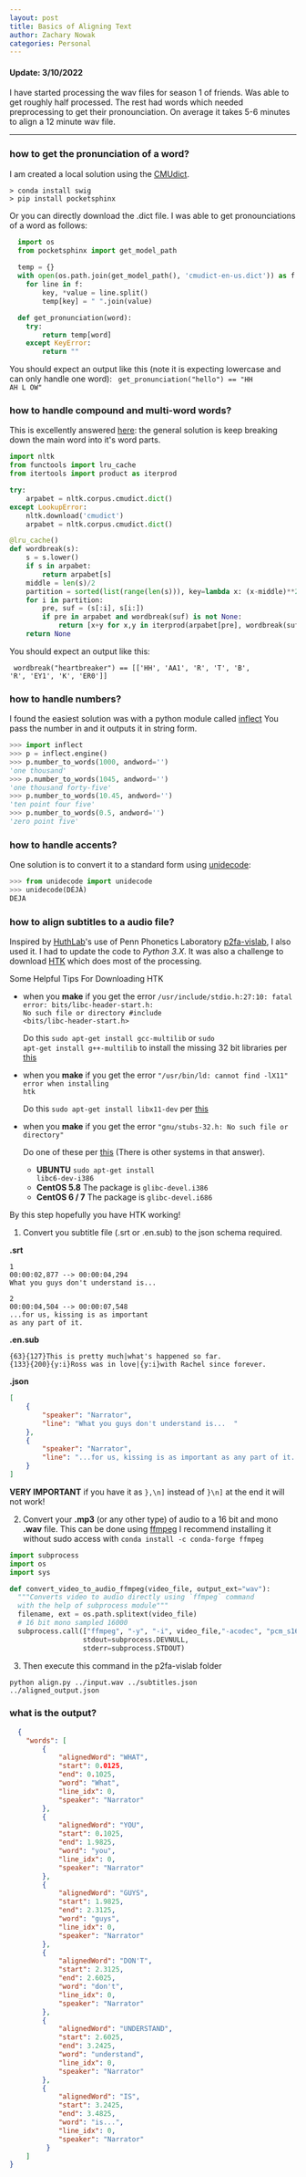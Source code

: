 ```yaml
---
layout: post
title: Basics of Aligning Text
author: Zachary Nowak
categories: Personal
---
```

#### Update: 3/10/2022
I have started processing the wav files for season 1 of friends. Was able to get roughly half processed. 
The rest had words which needed preprocessing to get their pronounciation. On average it takes 5-6 minutes
to align a 12 minute wav file.

***

### how to get the pronunciation of a word?
I am created a local solution using the [CMUdict](https://github.com/cmusphinx/cmudict).

```
> conda install swig
> pip install pocketsphinx
```

Or you can directly download the .dict file.
I was able to get pronounciations of a word as follows:

```python
  import os
  from pocketsphinx import get_model_path
  
  temp = {}
  with open(os.path.join(get_model_path(), 'cmudict-en-us.dict')) as f:
    for line in f:
        key, *value = line.split()
        temp[key] = " ".join(value)

  def get_pronunciation(word):
    try:
        return temp[word]
    except KeyError:
        return ""
```

You should expect an output like this (note it is expecting lowercase and can only handle one word):
<code> get_pronunciation("hello") == "HH AH L OW"</code>

### how to handle compound and multi-word words?
This is excellently answered [here](https://stackoverflow.com/questions/33666557/get-phonemes-from-any-word-in-python-nltk-or-other-modules): 
the general solution is keep breaking down the main word into it's word parts.

```python
import nltk
from functools import lru_cache
from itertools import product as iterprod

try:
    arpabet = nltk.corpus.cmudict.dict()
except LookupError:
    nltk.download('cmudict')
    arpabet = nltk.corpus.cmudict.dict()

@lru_cache()
def wordbreak(s):
    s = s.lower()
    if s in arpabet:
        return arpabet[s]
    middle = len(s)/2
    partition = sorted(list(range(len(s))), key=lambda x: (x-middle)**2-x)
    for i in partition:
        pre, suf = (s[:i], s[i:])
        if pre in arpabet and wordbreak(suf) is not None:
            return [x+y for x,y in iterprod(arpabet[pre], wordbreak(suf))]
    return None
```

You should expect an output like this:

<code> wordbreak("heartbreaker") == [['HH', 'AA1', 'R', 'T', 'B', 'R', 'EY1', 'K', 'ER0']]</code>
### how to handle numbers?
I found the easiest solution was with a python module called [inflect](https://pypi.org/project/inflect/)
You pass the number in and it outputs it in string form.

```python
>>> import inflect
>>> p = inflect.engine()
>>> p.number_to_words(1000, andword='')
'one thousand'
>>> p.number_to_words(1045, andword='')
'one thousand forty-five'
>>> p.number_to_words(10.45, andword='') 
'ten point four five'
>>> p.number_to_words(0.5, andword='') 
'zero point five'
```

### how to handle accents?
One solution is to convert it to a standard form using [unidecode](https://pypi.org/project/Unidecode/):

```python
>>> from unidecode import unidecode
>>> unidecode(DÉJÀ)
DEJA
```

### how to align subtitles to a audio file?
Inspired by [HuthLab](https://github.com/HuthLab/p2fa-vislab)'s use of Penn Phonetics Laboratory [p2fa-vislab](https://web.sas.upenn.edu/phonetics-lab/),
I also used it. I had to update the code to *Python 3.X*. It was also a challenge to download [HTK](https://htk.eng.cam.ac.uk/) which does most of the processing.

Some Helpful Tips For Downloading HTK
- when you **make** if you get the error <code>/usr/include/stdio.h:27:10: fatal error: bits/libc-header-start.h: No such file or directory
 #include <bits/libc-header-start.h></code>
  
  Do this <code>sudo apt-get install gcc-multilib</code> or <code>sudo apt-get install g++-multilib</code> to install the missing 32 bit libraries per [this](https://stackoverflow.com/questions/54082459/fatal-error-bits-libc-header-start-h-no-such-file-or-directory-while-compili)
- when you **make** if you get the error <code>"/usr/bin/ld: cannot find -lX11" error when installing htk</code> 
  
  Do this <code>sudo apt-get install libx11-dev</code> per [this](https://stackoverflow.com/questions/40451054/cant-install-htk-on-linux)
- when you **make** if you get the error <code>"gnu/stubs-32.h: No such file or directory"</code>
  
  Do one of these per [this](https://stackoverflow.com/questions/7412548/error-gnu-stubs-32-h-no-such-file-or-directory-while-compiling-nachos-source) (There is other systems in that answer).
  - **UBUNTU** <code>sudo apt-get install libc6-dev-i386</code>
  - **CentOS 5.8** The package is <code>glibc-devel.i386</code>
  - **CentOS 6 / 7** The package is <code>glibc-devel.i686</code>
  
By this step hopefully you have HTK working!
1. Convert you subtitle file (.srt or .en.sub) to the json schema required.
  
  **.srt**
  ```text
  1
  00:00:02,877 --> 00:00:04,294
  What you guys don't understand is...
  
  2
  00:00:04,504 --> 00:00:07,548
  ...for us, kissing is as important
  as any part of it.
  ```
  
  **.en.sub**
  ```text
  {63}{127}This is pretty much|what's happened so far.
  {133}{200}{y:i}Ross was in love|{y:i}with Rachel since forever.
  ```
  
  **.json**
  ```json
  [
	  {
		  "speaker": "Narrator", 
		  "line": "What you guys don't understand is...  "
	  },
	  {
		  "speaker": "Narrator", 
		  "line": "...for us, kissing is as important as any part of it. "
	  }
  ]
  ```
  **VERY IMPORTANT** if you have it as <code>},\n]</code> instead of <code>}\n]</code> at the end it will not work!
  

2. Convert your **.mp3** (or any other type) of audio to a 16 bit and mono **.wav** file. This can be done using [ffmpeg](https://ffmpeg.org/)
  I recommend installing it without sudo access with <code>conda install -c conda-forge ffmpeg</code>
  
  ```python
  import subprocess
  import os
  import sys

  def convert_video_to_audio_ffmpeg(video_file, output_ext="wav"):
    """Converts video to audio directly using `ffmpeg` command
    with the help of subprocess module"""
    filename, ext = os.path.splitext(video_file)
    # 16 bit mono sampled 16000
    subprocess.call(["ffmpeg", "-y", "-i", video_file,"-acodec", "pcm_s16le", "-ac", "1", "-ar", "16000", f"{filename}.{output_ext}"],
                    stdout=subprocess.DEVNULL,
                    stderr=subprocess.STDOUT)
  ```

3. Then execute this command in the p2fa-vislab folder
  
  <code>python align.py ../input.wav ../subtitles.json ../aligned_output.json</code>

### what is the output?
```json
  {
    "words": [
        {
            "alignedWord": "WHAT",
            "start": 0.0125,
            "end": 0.1025,
            "word": "What",
            "line_idx": 0,
            "speaker": "Narrator"
        },
        {
            "alignedWord": "YOU",
            "start": 0.1025,
            "end": 1.9825,
            "word": "you",
            "line_idx": 0,
            "speaker": "Narrator"
        },
        {
            "alignedWord": "GUYS",
            "start": 1.9825,
            "end": 2.3125,
            "word": "guys",
            "line_idx": 0,
            "speaker": "Narrator"
        },
        {
            "alignedWord": "DON'T",
            "start": 2.3125,
            "end": 2.6025,
            "word": "don't",
            "line_idx": 0,
            "speaker": "Narrator"
        },
        {
            "alignedWord": "UNDERSTAND",
            "start": 2.6025,
            "end": 3.2425,
            "word": "understand",
            "line_idx": 0,
            "speaker": "Narrator"
        },
        {
            "alignedWord": "IS",
            "start": 3.2425,
            "end": 3.4825,
            "word": "is...",
            "line_idx": 0,
            "speaker": "Narrator"
         }
    ]
}
```

